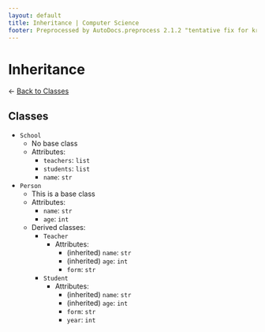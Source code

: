 ```yaml
---
layout: default
title: Inheritance | Computer Science
footer: Preprocessed by AutoDocs.preprocess 2.1.2 "tentative fix for kramdown weirdness" ⓒ Starwort, 2020
---
```


# Inheritance

← [Back to Classes](./index.html)

## Classes

- `School`
  - No base class
  - Attributes:
    - `teachers`: `list`
    - `students`: `list`
    - `name`: `str`
- `Person`
  - This is a base class
  - Attributes:
    - `name`: `str`
    - `age`: `int`
  - Derived classes:
    - `Teacher`
      - Attributes:
        - (inherited) `name`: `str`
        - (inherited) `age`: `int`
        - `form`: `str`
    - `Student`
      - Attributes:
        - (inherited) `name`: `str`
        - (inherited) `age`: `int`
        - `form`: `str`
        - `year`: `int`
